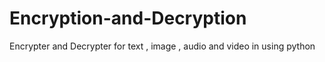 # Encryption-and-Decryption
Encrypter and Decrypter for text , image , audio and video  in using python
